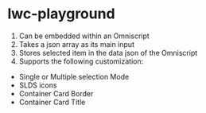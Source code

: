 # lwc-playground

1. Can be embedded within an Omniscript
2. Takes a json array as its main input
3. Stores selected item in the data json of the Omniscript
4. Supports the following customization:
  * Single or Multiple selection Mode
  * SLDS icons
  * Container Card Border
  * Container Card Title
